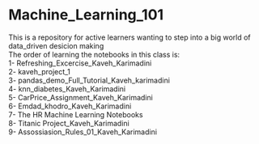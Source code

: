 # Machine_Learning_101
This is a repository for active learners wanting to step into a big world of data_driven desicion making
<br>
The order of learning the notebooks in this class is:
<br>
1- Refreshing_Excercise_Kaveh_Karimadini
<br>
2- kaveh_project_1
<br>
3- pandas_demo_Full_Tutorial_Kaveh_karimadini
<br>
4- knn_diabetes_Kaveh_Karimadini
<br>
5- CarPrice_Assignment_Kaveh_Karimadini
<br>
6- Emdad_khodro_Kaveh_Karimadini
<br>
7- The HR Machine Learning Notebooks
<br>
8- Titanic Project_Kaveh_Karimadini
<br>
9- Assossiasion_Rules_01_Kaveh_Karimadini

